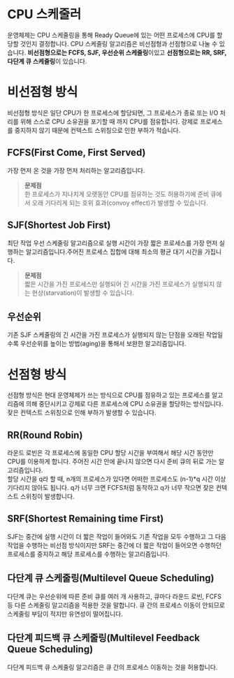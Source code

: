 # CPU 스케줄러

운영체제는 CPU 스케줄링을 통해 Ready Queue에 있는 어떤 프로세스에 CPU를 할당할 것인지 결정합니다. CPU 스케줄링 알고리즘은 비선점형과 선점형으로 나눌 수 있습니다. **비선점형으로는 FCFS, SJF, 우선순위 스케줄링**이있고 **선점형으로는 RR, SRF, 다단계 큐 스케줄링**이 있습니다.

# 비선점형 방식

비선점형 방식은 일단 CPU가 한 프로세스에 할당되면, 그 프로세스가 종료 또는 I/O 처리를 위해 스스로 CPU 소유권을 포기할 때 까지 CPU를 점유합니다. 강제로 프로세스를 중지하지 않기 때문에 컨텍스트 스위칭으로 인한 부하가 적습니다.

## FCFS(First Come, First Served)

가장 먼저 온 것을 가장 먼저 처리하는 알고리즘입니다. 

>**문제점**<br>
한 프로세스가 지나치게 오랫동안 CPU를 점유하는 것도 허용하기에 준비 큐에서 오래 기다리게 되는 호위 효과(convoy effect)가 발생할 수 있습니다.

## SJF(Shortest Job First)

최단 작업 우선 스케줄링 알고리즘으로 실행 시간이 가장 짧은 프로세스를 가장 먼저 실행하는 알고리즘입니다.주어진 프로세스 집합에 대해 최소의 평균 대기 시간을 가집니다.

>**문제점**<br>
짧은 시간을 가진 프로세스만 실행되어 긴 시간을 가진 프로세스가 실행되지 않는 현상(starvation)이 발생할 수 있습니다.


## 우선순위

기존 SJF 스케줄링의 긴 시간을 가진 프로세스가 실행되지 않는 단점을 오래된 작업일수록 우선순위를 높이는 방법(aging)을 통해서 보완한 알고리즘입니다.

# 선점형 방식

선점형 방식은 현대 운영체제가 쓰는 방식으로 CPU를 점유하고 있는 프로세스를 알고리즘에 의해 중단시키고 강제로 다른 프로세스에 CPU 소유권을 할당하는 방식입니다. 잦은 컨텍스트 스위칭으로 인해 부하가 발생할 수 있습니다.

## RR(Round Robin)

라운드 로빈은 각 프로세스에 동일한 CPU 할당 시간을 부여해서 해당 시간 동안만 CPU를 이용하게 합니다. 주어진 시간 안에 끝나지 않으면 다시 준비 큐의 뒤로 가는 알고리즘입니다. <br>
할당 시간을 q라 할 때, n개의 프로세스가 있다면 어떠한 프로세스도 (n-1)*q 시간 이상 기다리지 않아도 됩니다. q가 너무 크면 FCFS처럼 동작하고 q가 너무 작으면 잦은 컨텍스트 스위칭이 발생합니다. 

## SRF(Shortest Remaining time First)

SJF는 중간에 실행 시간이 더 짧은 작업이 들어와도 기존 작업을 모두 수행하고 그 다음 작업을 수행하는 비선점 방식이지만 SRF는 중간에 더 짧은 작업이 들어오면 수행하던 프로세스를 중지하고 해당 프로세스를 수행하는 알고리즘입니다.

## 다단계 큐 스케줄링(Multilevel Queue Scheduling)

다단계 큐는 우선순위에 따른 준비 큐를 여러 개 사용하고, 큐마다 라운드 로빈, FCFS 등 다른 스케줄링 알고리즘을 적용한 것을 말합니다. 큐 간의 프로세스 이동이 안되므로 스케줄링 부담이 적지만 유연성이 떨어집니다.

## 다단계 피드백 큐 스케줄링(Multilevel Feedback Queue Scheduling)

다단계 피드백 큐 스케줄링 알고리즘은 큐 간의 프로세스 이동하는 것을 허용합니다.